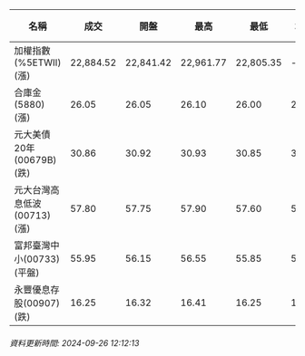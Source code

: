 | 名稱 | 成交 | 開盤 | 最高 | 最低 | 均價 | 成交金額(億) | 昨收 | 漲跌幅 | 漲跌 | 總量 | 昨量 | 振幅 |
| -------- | -------- | -------- | -------- |-------- | -------- | -------- |-------- |-------- |-------- | -------- | -------- |-------- |
|加權指數(%5ETWII) (漲)|22,884.52|22,841.42|22,961.77|22,805.35|-|3,104.21|22,761.60|0.54%|122.92|6,846,371|0|0.69%|
|合庫金(5880) (漲)|26.05|26.05|26.10|26.00|26.05|1.64|25.95|0.39%|0.10|6,309|11,050|0.39%|
|元大美債20年(00679B) (跌)|30.86|30.92|30.93|30.85|30.87|29.38|31.02|0.52%|0.16|95,138|89,338|0.26%|
|元大台灣高息低波(00713) (漲)|57.80|57.75|57.90|57.60|57.75|3.33|57.55|0.43%|0.25|5,772|9,812|0.52%|
|富邦臺灣中小(00733) (平盤)|55.95|56.15|56.55|55.85|56.18|0.443|55.95|0.00%|0.00|788|1,160|1.25%|
|永豐優息存股(00907) (跌)|16.25|16.32|16.41|16.25|16.35|0.519|16.27|0.12%|0.02|3,171|4,160|0.98%|
###### 資料更新時間: 2024-09-26 12:12:13